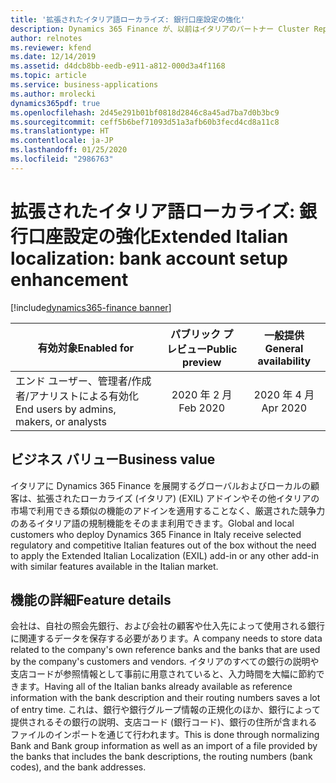 ```yaml
---
title: '拡張されたイタリア語ローカライズ: 銀行口座設定の強化'
description: Dynamics 365 Finance が、以前はイタリアのパートナー Cluster Reply によって提供された、拡張されたローカライズ (イタリア) (EXIL) アドインでのみ利用可能であった、イタリア語固有の機能セットが利用できるように拡張されました。
author: relnotes
ms.reviewer: kfend
ms.date: 12/14/2019
ms.assetid: d4dcb8bb-eedb-e911-a812-000d3a4f1168
ms.topic: article
ms.service: business-applications
ms.author: mrolecki
dynamics365pdf: true
ms.openlocfilehash: 2d45e291b01bf0818d2846c8a45ad7ba7d0b3bc9
ms.sourcegitcommit: ceff5b6bef71093d51a3afb60b3fecd4cd8a11c8
ms.translationtype: HT
ms.contentlocale: ja-JP
ms.lasthandoff: 01/25/2020
ms.locfileid: "2986763"
---
```

# <a name="extended-italian-localization-bank-account-setup-enhancement"></a><span data-ttu-id="8aafd-103">拡張されたイタリア語ローカライズ: 銀行口座設定の強化</span><span class="sxs-lookup"><span data-stu-id="8aafd-103">Extended Italian localization: bank account setup enhancement</span></span>
[!include[dynamics365-finance banner](../includes/dynamics365-finance.md)]

| <span data-ttu-id="8aafd-104">有効対象</span><span class="sxs-lookup"><span data-stu-id="8aafd-104">Enabled for</span></span>    |  <span data-ttu-id="8aafd-105">パブリック プレビュー</span><span class="sxs-lookup"><span data-stu-id="8aafd-105">Public preview</span></span> | <span data-ttu-id="8aafd-106">一般提供</span><span class="sxs-lookup"><span data-stu-id="8aafd-106">General availability</span></span> | 
| ---------- | :----------: |:----------: |
|<span data-ttu-id="8aafd-107">エンド ユーザー、管理者/作成者/アナリストによる有効化</span><span class="sxs-lookup"><span data-stu-id="8aafd-107">End users by admins, makers, or analysts</span></span>|<span data-ttu-id="8aafd-108">2020 年 2 月</span><span class="sxs-lookup"><span data-stu-id="8aafd-108">Feb 2020</span></span>| <span data-ttu-id="8aafd-109">2020 年 4 月</span><span class="sxs-lookup"><span data-stu-id="8aafd-109">Apr 2020</span></span>|


## <a name="business-value"></a><span data-ttu-id="8aafd-110">ビジネス バリュー</span><span class="sxs-lookup"><span data-stu-id="8aafd-110">Business value</span></span>
<!-- bv start -->
<span data-ttu-id="8aafd-111">イタリアに Dynamics 365 Finance を展開するグローバルおよびローカルの顧客は、拡張されたローカライズ (イタリア) (EXIL) アドインやその他イタリアの市場で利用できる類似の機能のアドインを適用することなく、厳選された競争力のあるイタリア語の規制機能をそのまま利用できます。</span><span class="sxs-lookup"><span data-stu-id="8aafd-111">Global and local customers who deploy Dynamics 365 Finance in Italy receive selected regulatory and competitive Italian features out of the box without the need to apply the Extended Italian Localization (EXIL) add-in or any other add-in with similar features available in the Italian market.</span></span>
<!-- bv end -->



## <a name="feature-details"></a><span data-ttu-id="8aafd-112">機能の詳細</span><span class="sxs-lookup"><span data-stu-id="8aafd-112">Feature details</span></span>
<!--feature detail start -->
<span data-ttu-id="8aafd-113">会社は、自社の照会先銀行、および会社の顧客や仕入先によって使用される銀行に関連するデータを保存する必要があります。</span><span class="sxs-lookup"><span data-stu-id="8aafd-113">A company needs to store data related to the company's own reference banks and the banks that are used by the company's customers and vendors.</span></span> <span data-ttu-id="8aafd-114">イタリアのすべての銀行の説明や支店コードが参照情報として事前に用意されていると、入力時間を大幅に節約できます。</span><span class="sxs-lookup"><span data-stu-id="8aafd-114">Having all of the Italian banks already available as reference information with the bank description and their routing numbers saves a lot of entry time.</span></span> <span data-ttu-id="8aafd-115">これは、銀行や銀行グループ情報の正規化のほか、銀行によって提供されるその銀行の説明、支店コード (銀行コード)、銀行の住所が含まれるファイルのインポートを通じて行われます。</span><span class="sxs-lookup"><span data-stu-id="8aafd-115">This is done through normalizing Bank and Bank group information as well as an import of a file provided by the banks that includes the bank descriptions, the routing numbers (bank codes), and the bank addresses.</span></span>
<!--feature detail end -->









